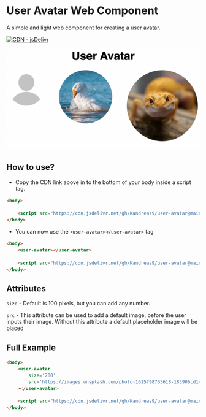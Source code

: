 # User Avatar Web Component
A simple and light web component for creating a user avatar.

[![CDN - jsDelivr][logo]][jsDelivr]

![Showcase Example][showcase]

## How to use?

- Copy the CDN link above in to the bottom of your body inside a script tag.

```html
<body>

    <script src="https://cdn.jsdelivr.net/gh/Kandreas9/user-avatar@main/dist/user-avatar.js"></script>
</body>
```

- You can now use the `<user-avatar></user-avatar>` tag

```html
<body>
    <user-avatar></user-avatar>

    <script src="https://cdn.jsdelivr.net/gh/Kandreas9/user-avatar@main/dist/user-avatar.js"></script>
</body>
```

## Attributes

`size` - Default is 100 pixels, but you can add any number.

`src` - This attribute can be used to add a default image, before the user inputs their image. Without this attribute a default placeholder image will be placed

## Full Example

```html
<body>
    <user-avatar
        size='200'
        src='https://images.unsplash.com/photo-1615798763618-183906cd14b2?ixid=MnwxMjA3fDB8MHxwaG90by1wYWdlfHx8fGVufDB8fHx8&ixlib=rb-1.2.1&auto=format&fit=crop&w=1789&q=80'
    ></user-avatar>

    <script src="https://cdn.jsdelivr.net/gh/Kandreas9/user-avatar@main/dist/user-avatar.js"></script>
</body>
```


[logo]: https://img.shields.io/static/v1?label=CDN&message=jsDelivr&color=%23ff5626&logo=jsDelivr&logoColor=%23ff5626
[jsDelivr]: https://cdn.jsdelivr.net/gh/Kandreas9/user-avatar@main/dist/user-avatar.js
[showcase]: https://raw.githubusercontent.com/Kandreas9/user-avatar/main/src/assets/showcase.png
